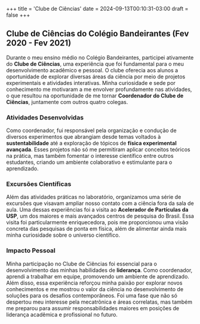 +++
title = 'Clube de Ciências'
date = 2024-09-13T00:10:31-03:00
draft = false
+++
## Clube de Ciências do Colégio Bandeirantes (Fev 2020 - Fev 2021)

Durante o meu ensino médio no Colégio Bandeirantes, participei ativamente do **Clube de Ciências**, uma experiência que foi fundamental para o meu desenvolvimento acadêmico e pessoal. O clube oferecia aos alunos a oportunidade de explorar diversas áreas da ciência por meio de projetos experimentais e atividades interativas. Minha curiosidade e sede por conhecimento me motivaram a me envolver profundamente nas atividades, o que resultou na oportunidade de me tornar **Coordenador do Clube de Ciências**, juntamente com outros quatro colegas.

### Atividades Desenvolvidas
Como coordenador, fui responsável pela organização e condução de diversos experimentos que abrangiam desde temas voltados à **sustentabilidade** até a exploração de tópicos de **física experimental avançada**. Esses projetos não só me permitiram aplicar conceitos teóricos na prática, mas também fomentar o interesse científico entre outros estudantes, criando um ambiente colaborativo e estimulante para o aprendizado.

### Excursões Científicas
Além das atividades práticas no laboratório, organizamos uma série de excursões que visavam ampliar nosso contato com a ciência fora da sala de aula. Uma dessas experiências foi a visita ao **Acelerador de Partículas da USP**, um dos maiores e mais avançados centros de pesquisa do Brasil. Essa visita foi particularmente enriquecedora, pois me proporcionou uma visão concreta das pesquisas de ponta em física, além de alimentar ainda mais minha curiosidade sobre o universo científico.

### Impacto Pessoal
Minha participação no Clube de Ciências foi essencial para o desenvolvimento das minhas habilidades de **liderança**. Como coordenador, aprendi a trabalhar em equipe, promovendo um ambiente de aprendizado. Além disso, essa experiência reforçou minha paixão por explorar novos conhecimentos e me mostrou o valor da ciência no desenvolvimento de soluções para os desafios contemporâneos. Foi uma fase que não só despertou meu interesse pela mecatrônica e áreas correlatas, mas também me preparou para assumir responsabilidades maiores em posições de liderança acadêmica e profissional no futuro.
